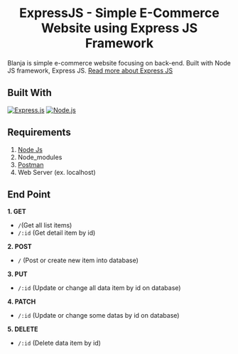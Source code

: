 <h1 align="center">ExpressJS - Simple E-Commerce Website using Express JS Framework</h1>



Blanja is simple e-commerce website focusing on back-end. Built with Node JS framework, Express JS. [Read more about Express JS](https://en.wikipedia.org/wiki/Express.js)

## Built With
[![Express.js](https://img.shields.io/badge/Express.js-4.17.x-orange.svg?style=rounded-square)](https://expressjs.com/en/starter/installing.html)
[![Node.js](https://img.shields.io/badge/Node.js-v.12.18-green.svg?style=rounded-square)](https://nodejs.org/)

## Requirements
1. <a href="https://nodejs.org/en/download/">Node Js</a>
2. Node_modules
3. <a href="https://www.getpostman.com/">Postman</a>
4. Web Server (ex. localhost)

## End Point
**1. GET**

* `/`(Get all list items)
* `/:id` (Get detail item by id)

**2. POST**

* `/` (Post or create new item into database)

**3. PUT** 

* `/:id` (Update or change all data item by id on database)

**4. PATCH**

* `/:id` (Update or change some datas by id on database)

**5. DELETE**

* `/:id` (Delete data item by id)


